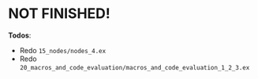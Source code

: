 # NOT FINISHED!

__Todos__:
* Redo `15_nodes/nodes_4.ex`
* Redo `20_macros_and_code_evaluation/macros_and_code_evaluation_1_2_3.ex`
